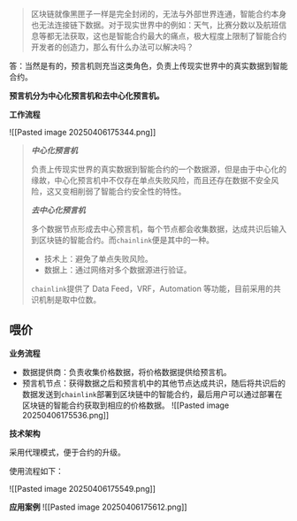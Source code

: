 > 区块链就像黑匣子一样是完全封闭的，无法与外部世界连通，智能合约本身也无法连接链下数据。对于现实世界中的例如：天气，比赛分数以及航班信息等都无法获取，这也是智能合约最大的痛点，极大程度上限制了智能合约开发者的创造力，那么有什么办法可以解决吗？

答：当然是有的，预言机则充当这类角色，负责上传现实世界中的真实数据到智能合约。

**预言机分为中心化预言机和去中心化预言机。**

**工作流程**

![[Pasted image 20250406175344.png]]

> _**中心化预言机**_
> 
> 负责上传现实世界的真实数据到智能合约的一个数据源，但是由于中心化的缘故，中心化预言机中不仅存在单点失败风险，而且还存在数据不安全风险，这又变相削弱了智能合约安全性的特性。
> 
> _**去中心化预言机**_
> 
> 多个数据节点形成去中心预言机，每个节点都会收集数据，达成共识后输入到区块链的智能合约。而`chainlink`便是其中的一种。
> 
> - 技术上：避免了单点失败风险。
> - 数据上：通过网络对多个数据源进行验证。
> 
> `chainlink`提供了 Data Feed，VRF，Automation 等功能，目前采用的共识机制是取中位数。



## 喂价

**业务流程**

- 数据提供商：负责收集价格数据，将价格数据提供给预言机。
- 预言机节点：获得数据之后和预言机中的其他节点达成共识，随后将共识后的数据发送到`chainlink`部署到区块链中的智能合约，最后用户可以通过部署在区块链的智能合约获取到相应的价格数据。
![[Pasted image 20250406175536.png]]

**技术架构**

采用代理模式，便于合约的升级。

使用流程如下：

![[Pasted image 20250406175549.png]]

**应用案例**
![[Pasted image 20250406175612.png]]
